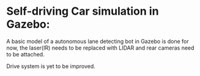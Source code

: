 # Self-driving Car simulation in Gazebo:

A basic model of a autonomous lane detecting bot in Gazebo is done for now,
the laser(IR) needs to be replaced with LIDAR and rear cameras need to be attached.

Drive system is yet to be improved.
